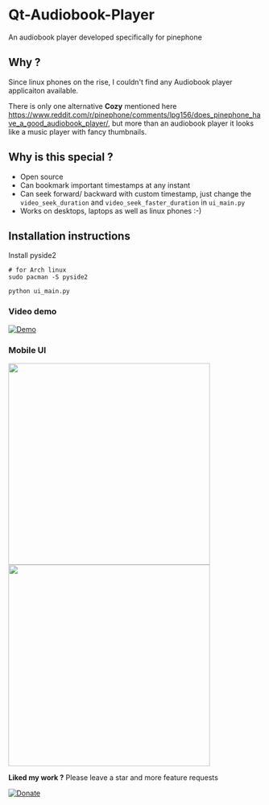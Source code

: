 # Qt-Audiobook-Player

An audiobook player developed specifically for pinephone

## Why ?

Since linux phones on the rise, I couldn't find any Audiobook player applicaiton available. 

There is only one alternative **Cozy** mentioned here
https://www.reddit.com/r/pinephone/comments/lpg156/does_pinephone_have_a_good_audiobook_player/, but more than an audiobook player it looks like a music player with fancy thumbnails.


## Why is this special ?

- Open source
- Can bookmark important timestamps at any instant
- Can seek forward/ backward with custom timestamp, just change the `video_seek_duration` and `video_seek_faster_duration` in `ui_main.py`
- Works on desktops, laptops as well as linux phones :-) 

## Installation instructions

Install pyside2 
```
# for Arch linux
sudo pacman -S pyside2

python ui_main.py
```

### Video demo

[![Demo](https://img.youtube.com/vi/UBHZ7ay5wRM/0.jpg)](https://odysee.com/Qt-Audiobook-Player-Pinephone:c)

### Mobile UI

<img src='https://user-images.githubusercontent.com/6279035/168500635-cbcffeb3-88af-44f6-a88a-cbbdd95b9357.png' height='400'>
<img src='https://user-images.githubusercontent.com/6279035/168500638-08d1087e-51b8-4d8b-a9d9-3de8a58a8c3b.png' width='400'>


**Liked my work ?**
Please leave a star and more feature requests

[![Donate](https://img.shields.io/badge/Donate-PayPal-green.svg)](https://paypal.me/rushiie)

